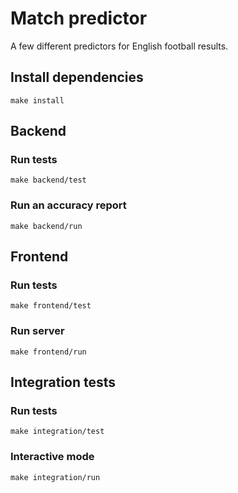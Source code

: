 # Match predictor

A few different predictors for English football results.

## Install dependencies

```shell
make install
```

## Backend

### Run tests

```shell
make backend/test
```

### Run an accuracy report

```shell
make backend/run
```

## Frontend

### Run tests

```shell
make frontend/test
```

### Run server

```shell
make frontend/run
```

## Integration tests

### Run tests

```shell
make integration/test
```

### Interactive mode

```shell
make integration/run
```
